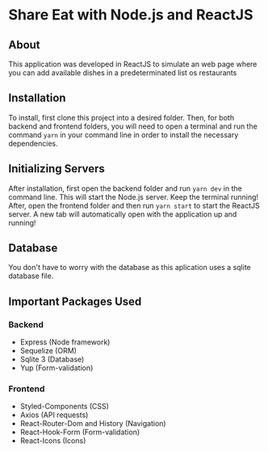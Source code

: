 # Share Eat with Node.js and ReactJS

## About
This application was developed in ReactJS to simulate an web page where you can add available dishes in a predeterminated list os restaurants

## Installation
To install, first clone this project into a desired folder. Then, for both backend and frontend folders, you will need to open a terminal and run the command `yarn` in your command line in order to install the necessary dependencies.

## Initializing Servers
After installation, first open the backend folder and run `yarn dev` in the command line. This will start the Node.js server. Keep the terminal running! After, open the frontend folder and then run `yarn start` to start the ReactJS server. A new tab will automatically open with the application up and running!

## Database
You don't have to worry with the database as this aplication uses a sqlite database file.

## Important Packages Used

### Backend
* Express (Node framework)
* Sequelize (ORM)
* Sqlite 3 (Database)
* Yup (Form-validation)

### Frontend
* Styled-Components (CSS)
* Axios (API requests)
* React-Router-Dom and History (Navigation)
* React-Hook-Form (Form-validation)
* React-Icons (Icons)




